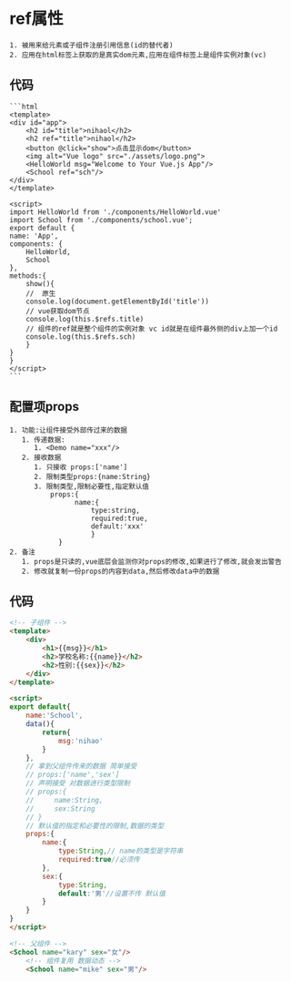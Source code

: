 # ref属性

    1. 被用来给元素或子组件注册引用信息(id的替代者)
    2. 应用在html标签上获取的是真实dom元素,应用在组件标签上是组件实例对象(vc)

## 代码

    ```html
    <template>
    <div id="app">
        <h2 id="title">nihaol</h2>
        <h2 ref="title">nihaol</h2>
        <button @click="show">点击显示dom</button>
        <img alt="Vue logo" src="./assets/logo.png">
        <HelloWorld msg="Welcome to Your Vue.js App"/>
        <School ref="sch"/>
    </div>
    </template>

    <script>
    import HelloWorld from './components/HelloWorld.vue'
    import School from './components/school.vue';
    export default {
    name: 'App',
    components: {
        HelloWorld,
        School
    },
    methods:{
        show(){
        //  原生
        console.log(document.getElementById('title'))
        // vue获取dom节点
        console.log(this.$refs.title)
        // 组件的ref就是整个组件的实例对象 vc id就是在组件最外侧的div上加一个id
        console.log(this.$refs.sch)
        }
    }
    }
    </script>
    ```

## 配置项props

    1. 功能:让组件接受外部传过来的数据
       1. 传递数据:
          1. <Demo name="xxx"/>
       2. 接收数据
          1. 只接收 props:['name']
          2. 限制类型props:{name:String}
          3. 限制类型,限制必要性,指定默认值
              props:{
                    name:{
                        type:string,
                        required:true,
                        default:'xxx'
                        }
                }
    2. 备注
       1. props是只读的,vue底层会监测你对props的修改,如果进行了修改,就会发出警告
       2. 修改就复制一份props的内容到data,然后修改data中的数据

## 代码

```html
<!-- 子组件 -->
<template>
    <div>
        <h1>{{msg}}</h1>
        <h2>学校名称:{{name}}</h2>
        <h2>性别:{{sex}}</h2>
    </div>    
</template>

<script>
export default{
    name:'School',
    data(){
        return{
            msg:'nihao'
        }
    },
    // 拿到父组件传来的数据 简单接受
    // props:['name','sex']
    // 声明接受 对数据进行类型限制
    // props:{
    //     name:String,
    //     sex:String
    // }
    // 默认值的指定和必要性的限制,数据的类型
    props:{
        name:{
            type:String,// name的类型是字符串
            required:true//必须传
        },
        sex:{
            type:String,
            default:'男'//设置不传 默认值
        }
    }
}
</script>
```

```html
<!-- 父组件 -->
<School name="kary" sex="女"/>
    <!-- 组件复用 数据动态 -->
    <School name="mike" sex="男"/>
```
